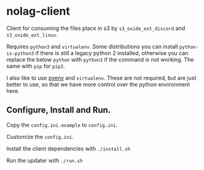# nolag-client
Client for consuming the files place in s3 by `s3_oxide_ext_discord` and `s3_oxide_ext_linux`.

Requires `python3` and `virtualenv`. Some distributions you can install `python-is-python3` if there is still a legacy python 2 installed, otherwise you can replace the below `python` with `python3` if the command is not working. The same with `pip` for `pip3`.

I also like to use [pyenv](https://github.com/pyenv/pyenv) and `virtualenv`. These are not required, but are just better to use, so that we have more control over the python environment here.

## Configure, Install and Run.

Copy the `config.ini.example` to `config.ini`.

Customize the `config.ini`.

Install the client dependencies with `./install.sh`

Run the updater with `./run.sh`
